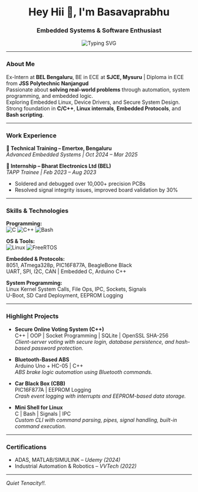 <h1 align="center">Hey Hii 👋, I'm Basavaprabhu</h1>
<h3 align="center">Embedded Systems & Software Enthusiast</h3>

<p align="center">
  <img src="https://readme-typing-svg.herokuapp.com?font=Fira+Code&size=20&pause=1000&color=0FFFD0&center=true&vCenter=true&width=1000&lines=C%2FC%2B%2B+%7C+Bash+%7C+Data+Structures;System+Programming+%7C+Linux+Internals;Networking+%26+Protocols+%7C+Operating+Systems;Micro-controllers+%7C+Micro-processors;Sensors+%26+Actuators+%7C+Automotive+Enthusiastic+%7C+PCB+Design" alt="Typing SVG" />
</p>




---

### About Me

 Ex-Intern at **BEL Bengaluru**, BE in ECE at **SJCE, Mysuru** | Diploma in ECE from **JSS Polytechnic Nanjangud**  
 Passionate about **solving real-world problems** through automation, system programming, and embedded logic.  
 Exploring Embedded Linux, Device Drivers, and Secure System Design.    
 Strong foundation in **C/C++**, **Linux internals**, **Embedded Protocols**, and **Bash scripting**.

---

###  Work Experience

**🔹 Technical Training – Emertxe, Bengaluru**  
*Advanced Embedded Systems | Oct 2024 – Mar 2025*  

**🔹 Internship – Bharat Electronics Ltd (BEL)**  
*TAPP Trainee | Feb 2023 – Aug 2023*  
- Soldered and debugged over 10,000+ precision PCBs  
- Resolved signal integrity issues, improved board validation by 30%

---

###  Skills & Technologies

**Programming:**  
![C](https://img.shields.io/badge/C-00599C?style=flat&logo=c&logoColor=white)
![C++](https://img.shields.io/badge/C++-00599C?style=flat&logo=cplusplus&logoColor=white)
![Bash](https://img.shields.io/badge/Bash-121011?style=flat&logo=gnu-bash&logoColor=white)

**OS & Tools:**  
![Linux](https://img.shields.io/badge/Linux-FCC624?style=flat&logo=linux&logoColor=black)
![FreeRTOS](https://img.shields.io/badge/FreeRTOS-00274F?style=flat&logo=freertos&logoColor=white)

**Embedded & Protocols:**  
8051, ATmega328p, PIC16F877A, BeagleBone Black  
UART, SPI, I2C, CAN | Embedded C, Arduino C++

**System Programming:**  
Linux Kernel System Calls, File Ops, IPC, Sockets, Signals  
U-Boot, SD Card Deployment, EEPROM Logging

---

###  Highlight Projects

-  **Secure Online Voting System (C++)**  
  C++ | OOP | Socket Programming | SQLite | OpenSSL SHA-256  
  _Client-server voting with secure login, database persistence, and hash-based password protection._

-  **Bluetooth-Based ABS**  
  Arduino Uno + HC-05 | C++  
  _ABS brake logic automation using Bluetooth commands._

-  **Car Black Box (CBB)**  
  PIC16F877A | EEPROM Logging  
  _Crash event logging with interrupts and EEPROM-based data storage._

-  **Mini Shell for Linux**  
  C | Bash | Signals | IPC  
  _Custom CLI with command parsing, pipes, signal handling, built-in command execution._

---


###  Certifications

- ADAS, MATLAB/SIMULINK – *Udemy (2024)*  
- Industrial Automation & Robotics – *VVTech (2022)*

---

 *Quiet Tenacity!!.*
